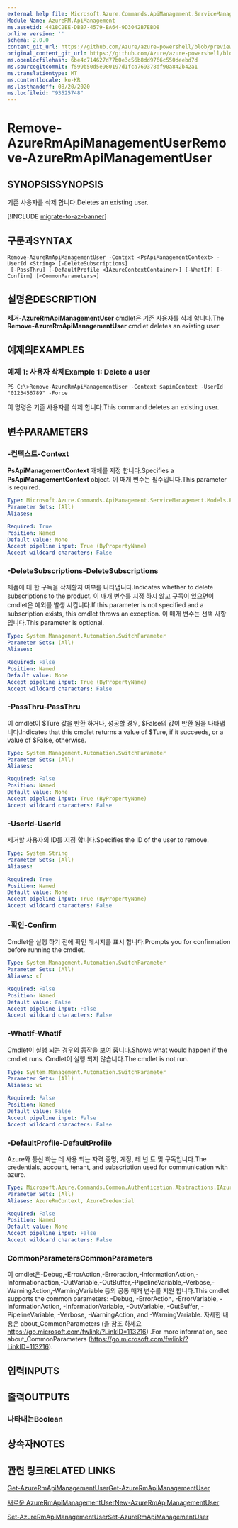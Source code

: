 ```yaml
---
external help file: Microsoft.Azure.Commands.ApiManagement.ServiceManagement.dll-Help.xml
Module Name: AzureRM.ApiManagement
ms.assetid: 441BC2EE-DBB7-4579-BA64-9D3042B7EBD8
online version: ''
schema: 2.0.0
content_git_url: https://github.com/Azure/azure-powershell/blob/preview/src/ResourceManager/ApiManagement/Commands.ApiManagement/help/Remove-AzureRmApiManagementUser.md
original_content_git_url: https://github.com/Azure/azure-powershell/blob/preview/src/ResourceManager/ApiManagement/Commands.ApiManagement/help/Remove-AzureRmApiManagementUser.md
ms.openlocfilehash: 6be4c714627d77b0e3c56b8dd9766c550deebd7d
ms.sourcegitcommit: f599b50d5e980197d1fca769378df90a842b42a1
ms.translationtype: MT
ms.contentlocale: ko-KR
ms.lasthandoff: 08/20/2020
ms.locfileid: "93525748"
---
```

# <span data-ttu-id="68cd0-101">Remove-AzureRmApiManagementUser</span><span class="sxs-lookup"><span data-stu-id="68cd0-101">Remove-AzureRmApiManagementUser</span></span>

## <span data-ttu-id="68cd0-102">SYNOPSIS</span><span class="sxs-lookup"><span data-stu-id="68cd0-102">SYNOPSIS</span></span>
<span data-ttu-id="68cd0-103">기존 사용자를 삭제 합니다.</span><span class="sxs-lookup"><span data-stu-id="68cd0-103">Deletes an existing user.</span></span>

[!INCLUDE [migrate-to-az-banner](../../includes/migrate-to-az-banner.md)]

## <span data-ttu-id="68cd0-104">구문과</span><span class="sxs-lookup"><span data-stu-id="68cd0-104">SYNTAX</span></span>

```
Remove-AzureRmApiManagementUser -Context <PsApiManagementContext> -UserId <String> [-DeleteSubscriptions]
 [-PassThru] [-DefaultProfile <IAzureContextContainer>] [-WhatIf] [-Confirm] [<CommonParameters>]
```

## <span data-ttu-id="68cd0-105">설명은</span><span class="sxs-lookup"><span data-stu-id="68cd0-105">DESCRIPTION</span></span>
<span data-ttu-id="68cd0-106">**제거-AzureRmApiManagementUser** cmdlet은 기존 사용자를 삭제 합니다.</span><span class="sxs-lookup"><span data-stu-id="68cd0-106">The **Remove-AzureRmApiManagementUser** cmdlet deletes an existing user.</span></span>

## <span data-ttu-id="68cd0-107">예제의</span><span class="sxs-lookup"><span data-stu-id="68cd0-107">EXAMPLES</span></span>

### <span data-ttu-id="68cd0-108">예제 1: 사용자 삭제</span><span class="sxs-lookup"><span data-stu-id="68cd0-108">Example 1: Delete a user</span></span>
```
PS C:\>Remove-AzureRmApiManagementUser -Context $apimContext -UserId "0123456789" -Force
```

<span data-ttu-id="68cd0-109">이 명령은 기존 사용자를 삭제 합니다.</span><span class="sxs-lookup"><span data-stu-id="68cd0-109">This command deletes an existing user.</span></span>

## <span data-ttu-id="68cd0-110">변수</span><span class="sxs-lookup"><span data-stu-id="68cd0-110">PARAMETERS</span></span>

### <span data-ttu-id="68cd0-111">-컨텍스트</span><span class="sxs-lookup"><span data-stu-id="68cd0-111">-Context</span></span>
<span data-ttu-id="68cd0-112">**PsApiManagementContext** 개체를 지정 합니다.</span><span class="sxs-lookup"><span data-stu-id="68cd0-112">Specifies a **PsApiManagementContext** object.</span></span>
<span data-ttu-id="68cd0-113">이 매개 변수는 필수입니다.</span><span class="sxs-lookup"><span data-stu-id="68cd0-113">This parameter is required.</span></span>

```yaml
Type: Microsoft.Azure.Commands.ApiManagement.ServiceManagement.Models.PsApiManagementContext
Parameter Sets: (All)
Aliases: 

Required: True
Position: Named
Default value: None
Accept pipeline input: True (ByPropertyName)
Accept wildcard characters: False
```

### <span data-ttu-id="68cd0-114">-DeleteSubscriptions</span><span class="sxs-lookup"><span data-stu-id="68cd0-114">-DeleteSubscriptions</span></span>
<span data-ttu-id="68cd0-115">제품에 대 한 구독을 삭제할지 여부를 나타냅니다.</span><span class="sxs-lookup"><span data-stu-id="68cd0-115">Indicates whether to delete subscriptions to the product.</span></span>
<span data-ttu-id="68cd0-116">이 매개 변수를 지정 하지 않고 구독이 있으면이 cmdlet은 예외를 발생 시킵니다.</span><span class="sxs-lookup"><span data-stu-id="68cd0-116">If this parameter is not specified and a subscription exists, this cmdlet throws an exception.</span></span>
<span data-ttu-id="68cd0-117">이 매개 변수는 선택 사항입니다.</span><span class="sxs-lookup"><span data-stu-id="68cd0-117">This parameter is optional.</span></span>

```yaml
Type: System.Management.Automation.SwitchParameter
Parameter Sets: (All)
Aliases: 

Required: False
Position: Named
Default value: None
Accept pipeline input: True (ByPropertyName)
Accept wildcard characters: False
```

### <span data-ttu-id="68cd0-118">-PassThru</span><span class="sxs-lookup"><span data-stu-id="68cd0-118">-PassThru</span></span>
<span data-ttu-id="68cd0-119">이 cmdlet이 $Ture 값을 반환 하거나, 성공할 경우, $False의 값이 반환 됨을 나타냅니다.</span><span class="sxs-lookup"><span data-stu-id="68cd0-119">Indicates that this cmdlet returns a value of $Ture, if it succeeds, or a value of $False, otherwise.</span></span>

```yaml
Type: System.Management.Automation.SwitchParameter
Parameter Sets: (All)
Aliases: 

Required: False
Position: Named
Default value: None
Accept pipeline input: True (ByPropertyName)
Accept wildcard characters: False
```

### <span data-ttu-id="68cd0-120">-UserId</span><span class="sxs-lookup"><span data-stu-id="68cd0-120">-UserId</span></span>
<span data-ttu-id="68cd0-121">제거할 사용자의 ID를 지정 합니다.</span><span class="sxs-lookup"><span data-stu-id="68cd0-121">Specifies the ID of the user to remove.</span></span>

```yaml
Type: System.String
Parameter Sets: (All)
Aliases: 

Required: True
Position: Named
Default value: None
Accept pipeline input: True (ByPropertyName)
Accept wildcard characters: False
```

### <span data-ttu-id="68cd0-122">-확인</span><span class="sxs-lookup"><span data-stu-id="68cd0-122">-Confirm</span></span>
<span data-ttu-id="68cd0-123">Cmdlet을 실행 하기 전에 확인 메시지를 표시 합니다.</span><span class="sxs-lookup"><span data-stu-id="68cd0-123">Prompts you for confirmation before running the cmdlet.</span></span>

```yaml
Type: System.Management.Automation.SwitchParameter
Parameter Sets: (All)
Aliases: cf

Required: False
Position: Named
Default value: False
Accept pipeline input: False
Accept wildcard characters: False
```

### <span data-ttu-id="68cd0-124">-WhatIf</span><span class="sxs-lookup"><span data-stu-id="68cd0-124">-WhatIf</span></span>
<span data-ttu-id="68cd0-125">Cmdlet이 실행 되는 경우의 동작을 보여 줍니다.</span><span class="sxs-lookup"><span data-stu-id="68cd0-125">Shows what would happen if the cmdlet runs.</span></span>
<span data-ttu-id="68cd0-126">Cmdlet이 실행 되지 않습니다.</span><span class="sxs-lookup"><span data-stu-id="68cd0-126">The cmdlet is not run.</span></span>

```yaml
Type: System.Management.Automation.SwitchParameter
Parameter Sets: (All)
Aliases: wi

Required: False
Position: Named
Default value: False
Accept pipeline input: False
Accept wildcard characters: False
```

### <span data-ttu-id="68cd0-127">-DefaultProfile</span><span class="sxs-lookup"><span data-stu-id="68cd0-127">-DefaultProfile</span></span>
<span data-ttu-id="68cd0-128">Azure와 통신 하는 데 사용 되는 자격 증명, 계정, 테 넌 트 및 구독입니다.</span><span class="sxs-lookup"><span data-stu-id="68cd0-128">The credentials, account, tenant, and subscription used for communication with azure.</span></span>

```yaml
Type: Microsoft.Azure.Commands.Common.Authentication.Abstractions.IAzureContextContainer
Parameter Sets: (All)
Aliases: AzureRmContext, AzureCredential

Required: False
Position: Named
Default value: None
Accept pipeline input: False
Accept wildcard characters: False
```

### <span data-ttu-id="68cd0-129">CommonParameters</span><span class="sxs-lookup"><span data-stu-id="68cd0-129">CommonParameters</span></span>
<span data-ttu-id="68cd0-130">이 cmdlet은-Debug,-ErrorAction,-Erroraction,-InformationAction,-Informationaction,-OutVariable,-OutBuffer,-PipelineVariable,-Verbose,-WarningAction,-WarningVariable 등의 공통 매개 변수를 지원 합니다.</span><span class="sxs-lookup"><span data-stu-id="68cd0-130">This cmdlet supports the common parameters: -Debug, -ErrorAction, -ErrorVariable, -InformationAction, -InformationVariable, -OutVariable, -OutBuffer, -PipelineVariable, -Verbose, -WarningAction, and -WarningVariable.</span></span> <span data-ttu-id="68cd0-131">자세한 내용은 about_CommonParameters (을 참조 하세요 https://go.microsoft.com/fwlink/?LinkID=113216) .</span><span class="sxs-lookup"><span data-stu-id="68cd0-131">For more information, see about_CommonParameters (https://go.microsoft.com/fwlink/?LinkID=113216).</span></span>

## <span data-ttu-id="68cd0-132">입력</span><span class="sxs-lookup"><span data-stu-id="68cd0-132">INPUTS</span></span>

## <span data-ttu-id="68cd0-133">출력</span><span class="sxs-lookup"><span data-stu-id="68cd0-133">OUTPUTS</span></span>

### <span data-ttu-id="68cd0-134">나타내는</span><span class="sxs-lookup"><span data-stu-id="68cd0-134">Boolean</span></span>

## <span data-ttu-id="68cd0-135">상속자</span><span class="sxs-lookup"><span data-stu-id="68cd0-135">NOTES</span></span>

## <span data-ttu-id="68cd0-136">관련 링크</span><span class="sxs-lookup"><span data-stu-id="68cd0-136">RELATED LINKS</span></span>

[<span data-ttu-id="68cd0-137">Get-AzureRmApiManagementUser</span><span class="sxs-lookup"><span data-stu-id="68cd0-137">Get-AzureRmApiManagementUser</span></span>](./Get-AzureRmApiManagementUser.md)

[<span data-ttu-id="68cd0-138">새로운 AzureRmApiManagementUser</span><span class="sxs-lookup"><span data-stu-id="68cd0-138">New-AzureRmApiManagementUser</span></span>](./New-AzureRmApiManagementUser.md)

[<span data-ttu-id="68cd0-139">Set-AzureRmApiManagementUser</span><span class="sxs-lookup"><span data-stu-id="68cd0-139">Set-AzureRmApiManagementUser</span></span>](./Set-AzureRmApiManagementUser.md)


